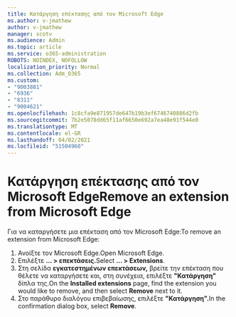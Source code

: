 ```yaml
---
title: Κατάργηση επέκτασης από τον Microsoft Edge
ms.author: v-jmathew
author: v-jmathew
manager: scotv
ms.audience: Admin
ms.topic: article
ms.service: o365-administration
ROBOTS: NOINDEX, NOFOLLOW
localization_priority: Normal
ms.collection: Adm_O365
ms.custom:
- "9003881"
- "6936"
- "8311"
- "9004621"
ms.openlocfilehash: 1c8cfa9e871957de647b19b3ef6746740886d2fb
ms.sourcegitcommit: 7b2e5078dd65f11af6650e692a7ea48e91f544e0
ms.translationtype: MT
ms.contentlocale: el-GR
ms.lasthandoff: 04/02/2021
ms.locfileid: "51504960"
---
```

# <a name="remove-an-extension-from-microsoft-edge"></a><span data-ttu-id="cd549-102">Κατάργηση επέκτασης από τον Microsoft Edge</span><span class="sxs-lookup"><span data-stu-id="cd549-102">Remove an extension from Microsoft Edge</span></span>

<span data-ttu-id="cd549-103">Για να καταργήσετε μια επέκταση από τον Microsoft Edge:</span><span class="sxs-lookup"><span data-stu-id="cd549-103">To remove an extension from Microsoft Edge:</span></span>

1. <span data-ttu-id="cd549-104">Ανοίξτε τον Microsoft Edge.</span><span class="sxs-lookup"><span data-stu-id="cd549-104">Open Microsoft Edge.</span></span>
2. <span data-ttu-id="cd549-105">Επιλέξτε **... > επεκτάσεις.**</span><span class="sxs-lookup"><span data-stu-id="cd549-105">Select **... > Extensions**.</span></span>
3. <span data-ttu-id="cd549-106">Στη σελίδα **εγκατεστημένων επεκτάσεων,** βρείτε την επέκταση που θέλετε να καταργήσετε και, στη συνέχεια, επιλέξτε **"Κατάργηση"** δίπλα της.</span><span class="sxs-lookup"><span data-stu-id="cd549-106">On the **Installed extensions** page, find the extension you would like to remove, and then select **Remove** next to it.</span></span>
4. <span data-ttu-id="cd549-107">Στο παράθυρο διαλόγου επιβεβαίωσης, επιλέξτε **"Κατάργηση".**</span><span class="sxs-lookup"><span data-stu-id="cd549-107">In the confirmation dialog box, select **Remove**.</span></span>
